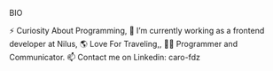 BIO

⚡ Curiosity About Programming, 🔭 I’m currently working as a frontend developer at Nilus, 🌎 Love For Traveling,, 🧪😄 Programmer and Communicator.
📫 Contact me on Linkedin: caro-fdz
